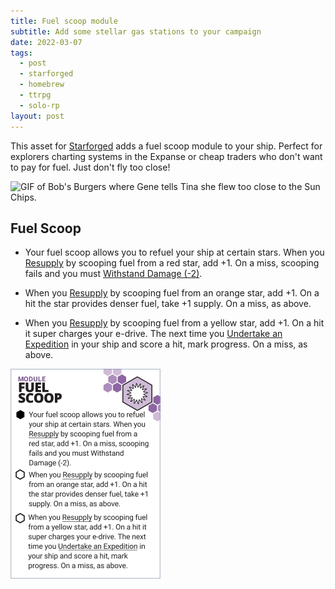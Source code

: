 ```yaml
---
title: Fuel scoop module
subtitle: Add some stellar gas stations to your campaign
date: 2022-03-07
tags: 
  - post
  - starforged
  - homebrew
  - ttrpg
  - solo-rp
layout: post
---
```


This asset for [Starforged](https://www.ironswornrpg.com/product-ironsworn-starforged) adds a fuel scoop module to your ship. Perfect for explorers charting systems in the Expanse or cheap traders who don't want to pay for fuel. Just don't fly too close!

![GIF of Bob's Burgers where Gene tells Tina she flew too close to the Sun Chips.](https://media.giphy.com/media/5bgHGtBoNFLDs3pAOF/giphy.gif)

## Fuel Scoop

* Your fuel scoop allows you to refuel your ship at certain stars. When you <u>Resupply</u> by scooping fuel from a red star, add +1. On a miss, scooping fails and you must <u>Withstand Damage (-2)</u>.

* When you <u>Resupply</u> by scooping fuel from an orange star, add +1. On a hit the star provides denser fuel, take +1 supply. On a miss, as above.

* When you <u>Resupply</u> by scooping fuel from a yellow star, add +1. On a hit it super charges your e-drive. The next time you <u>Undertake an Expedition</u> in your ship and score a hit, mark progress. On a miss, as above.

![Fuel scoop asset](fuelscoop.jpg)
